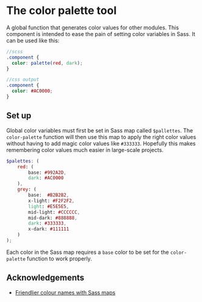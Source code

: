 The color palette tool
===================

A global function that generates color values for other modules. This component is intended to ease the pain of setting color variables in Sass. It can be used like this:

~~~scss
//scss 
.component {
  color: palette(red, dark);
}

//css output
.component {
  color: #AC0000;
}
~~~


## Set up 

Global color variables must first be set in Sass map called `$pallettes`. The `color-palette` function will then use this map to apply the right color values without having to add magic color values like `#333333`. Hopefully this makes remembering color values much easier in large-scale projects.

~~~scss
$palettes: (
    red: (
        base: #992A2D,
        dark: #AC0000
    ),
    grey: (
        base:  #B2B2B2,
        x-light: #F2F2F2,
        light: #E5E5E5,
        mid-light: #CCCCCC,
        mid-dark: #888888,
        dark: #333333,
        x-dark: #111111
    )
);
~~~

Each color in the Sass map requires a `base` color to be set for the `color-palette` function to work properly.


## Acknowledgements

- [Friendlier colour names with Sass maps](http://erskinedesign.com/blog/friendlier-colour-names-sass-maps/)


